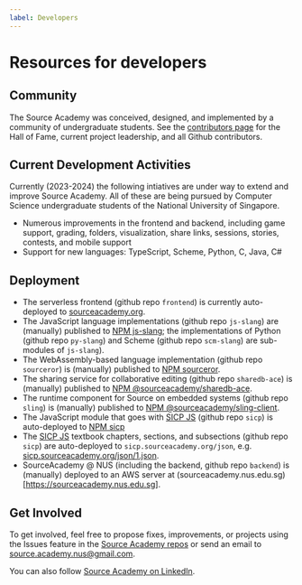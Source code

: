 ```yaml
---
label: Developers
---
```


# Resources for developers

## Community

The Source Academy was conceived, designed, and implemented by a community of undergraduate students. See the [contributors page](https://sourceacademy.org/contributors) for the Hall of Fame, current project leadership, and all Github contributors.

## Current Development Activities

Currently (2023-2024) the following intiatives are under way to extend and improve
Source Academy. All of these are being pursued by Computer Science undergraduate
students of the National University of Singapore.

- Numerous improvements in the frontend and backend, including game support, grading, folders, visualization, share links, sessions, stories, contests, and mobile support
- Support for new languages: TypeScript, Scheme, Python, C, Java, C<span>#</span>

## Deployment

- The serverless frontend (github repo `frontend`) is currently auto-deployed to [sourceacademy.org](https://sourceacademy.org).
- The JavaScript language implementations (github repo `js-slang`) are (manually) published to [NPM js-slang](https://www.npmjs.com/package/js-slang); the implementations of Python (github repo `py-slang`) and Scheme (github repo `scm-slang`) are sub-modules of `js-slang`).
- The WebAssembly-based language implementation (github repo `sourceror`) is (manually) published to [NPM sourceror](https://www.npmjs.com/package/sourceror).
- The sharing service for collaborative editing (github repo `sharedb-ace`) is (manually) published to [NPM @sourceacademy/sharedb-ace](https://www.npmjs.com/package/@sourceacademy/sharedb-ace).
- The runtime component for Source on embedded systems (github repo `sling`) is (manually) published to [NPM @sourceacademy/sling-client](https://www.npmjs.com/package/@sourceacademy/sling-client).
- The JavaScript module that goes with [SICP JS](https://sourceacademy.org/sicpjs/index) (github repo `sicp`) is auto-deployed to [NPM sicp](https://www.npmjs.com/package/sicp)
- The [SICP JS](https://sourceacademy.org/sicpjs/index) textbook chapters, sections, and subsections (github repo `sicp`) are auto-deployed to `sicp.sourceacademy.org/json`, e.g. [sicp.sourceacademy.org/json/1.json](https://sicp.sourceacademy.org/json/1.json).
- SourceAcademy @ NUS (including the backend, github repo `backend`) is (manually) deployed to an AWS server at (sourceacademy.nus.edu.sg)[https://sourceacademy.nus.edu.sg].

## Get Involved

To get involved, feel free to propose fixes, improvements, or projects using the Issues feature in the [Source Academy repos](https://github.com/source-academy) or send an email to [source.academy.nus@gmail.com](mailto:source.academy.nus@gmail.com).

You can also follow [Source Academy on LinkedIn](https://www.linkedin.com/company/source-academy).
